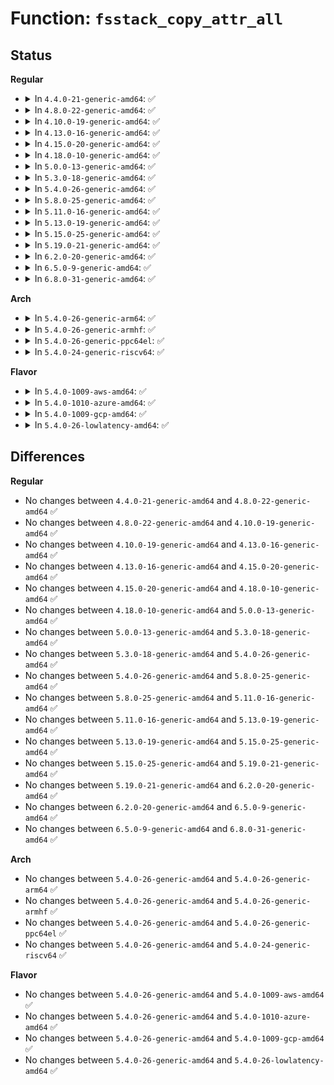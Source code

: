 # Function: <code>fsstack_copy_attr_all</code>

## Status
<b>Regular</b>
<ul>
<li>
<details>
<summary>In <code>4.4.0-21-generic-amd64</code>: ✅</summary>

```c
void fsstack_copy_attr_all(struct inode * dest, const struct inode * src)
```

```json
{
  "name": "fsstack_copy_attr_all",
  "collision_type": "Unique Global",
  "inline_type": "No",
  "funcs": [
    {
      "addr": 18446744071581209216,
      "name": "fsstack_copy_attr_all",
      "external": true,
      "loc": "fs/stack.c:63",
      "file": "fs/stack.c",
      "inline": "seen, unknown",
      "caller_inline": [],
      "caller_func": [
        "fs/ecryptfs/dentry.c:ecryptfs_d_revalidate",
        "fs/ecryptfs/file.c:ecryptfs_compat_ioctl",
        "fs/ecryptfs/file.c:ecryptfs_unlocked_ioctl",
        "fs/ecryptfs/inode.c:ecryptfs_inode_set",
        "fs/ecryptfs/inode.c:ecryptfs_setxattr",
        "fs/ecryptfs/inode.c:ecryptfs_rename",
        "fs/ecryptfs/inode.c:ecryptfs_rename",
        "fs/ecryptfs/inode.c:ecryptfs_rename",
        "fs/ecryptfs/inode.c:ecryptfs_getattr",
        "fs/ecryptfs/inode.c:ecryptfs_setattr"
      ]
    }
  ],
  "symbols": [
    {
      "addr": 18446744071581209216,
      "name": "fsstack_copy_attr_all",
      "section": ".text",
      "bind": "STB_GLOBAL",
      "size": 115
    }
  ]
}
```
</details>
</li>
<li>
<details>
<summary>In <code>4.8.0-22-generic-amd64</code>: ✅</summary>

```c
void fsstack_copy_attr_all(struct inode * dest, const struct inode * src)
```

```json
{
  "name": "fsstack_copy_attr_all",
  "collision_type": "Unique Global",
  "inline_type": "No",
  "funcs": [
    {
      "addr": 18446744071581373872,
      "name": "fsstack_copy_attr_all",
      "external": true,
      "loc": "fs/stack.c:63",
      "file": "fs/stack.c",
      "inline": "seen, unknown",
      "caller_inline": [],
      "caller_func": [
        "fs/ecryptfs/dentry.c:ecryptfs_d_revalidate",
        "fs/ecryptfs/file.c:ecryptfs_compat_ioctl",
        "fs/ecryptfs/file.c:ecryptfs_unlocked_ioctl",
        "fs/ecryptfs/inode.c:ecryptfs_setxattr",
        "fs/ecryptfs/inode.c:ecryptfs_getattr",
        "fs/ecryptfs/inode.c:ecryptfs_setattr",
        "fs/ecryptfs/inode.c:ecryptfs_rename",
        "fs/ecryptfs/inode.c:ecryptfs_rename",
        "fs/ecryptfs/inode.c:ecryptfs_rename",
        "fs/ecryptfs/inode.c:ecryptfs_inode_set"
      ]
    }
  ],
  "symbols": [
    {
      "addr": 18446744071581373872,
      "name": "fsstack_copy_attr_all",
      "section": ".text",
      "bind": "STB_GLOBAL",
      "size": 115
    }
  ]
}
```
</details>
</li>
<li>
<details>
<summary>In <code>4.10.0-19-generic-amd64</code>: ✅</summary>

```c
void fsstack_copy_attr_all(struct inode * dest, const struct inode * src)
```

```json
{
  "name": "fsstack_copy_attr_all",
  "collision_type": "Unique Global",
  "inline_type": "No",
  "funcs": [
    {
      "addr": 18446744071581451616,
      "name": "fsstack_copy_attr_all",
      "external": true,
      "loc": "fs/stack.c:63",
      "file": "fs/stack.c",
      "inline": "seen, unknown",
      "caller_inline": [],
      "caller_func": [
        "fs/ecryptfs/dentry.c:ecryptfs_d_revalidate",
        "fs/ecryptfs/file.c:ecryptfs_compat_ioctl",
        "fs/ecryptfs/file.c:ecryptfs_unlocked_ioctl",
        "fs/ecryptfs/inode.c:ecryptfs_setxattr",
        "fs/ecryptfs/inode.c:ecryptfs_getattr",
        "fs/ecryptfs/inode.c:ecryptfs_setattr",
        "fs/ecryptfs/inode.c:ecryptfs_rename",
        "fs/ecryptfs/inode.c:ecryptfs_rename",
        "fs/ecryptfs/inode.c:ecryptfs_rename",
        "fs/ecryptfs/inode.c:ecryptfs_inode_set"
      ]
    }
  ],
  "symbols": [
    {
      "addr": 18446744071581451616,
      "name": "fsstack_copy_attr_all",
      "section": ".text",
      "bind": "STB_GLOBAL",
      "size": 115
    }
  ]
}
```
</details>
</li>
<li>
<details>
<summary>In <code>4.13.0-16-generic-amd64</code>: ✅</summary>

```c
void fsstack_copy_attr_all(struct inode * dest, const struct inode * src)
```

```json
{
  "name": "fsstack_copy_attr_all",
  "collision_type": "Unique Global",
  "inline_type": "No",
  "funcs": [
    {
      "addr": 18446744071581506608,
      "name": "fsstack_copy_attr_all",
      "external": true,
      "loc": "fs/stack.c:63",
      "file": "fs/stack.c",
      "inline": "seen, unknown",
      "caller_inline": [],
      "caller_func": [
        "fs/ecryptfs/dentry.c:ecryptfs_d_revalidate",
        "fs/ecryptfs/file.c:ecryptfs_compat_ioctl",
        "fs/ecryptfs/file.c:ecryptfs_unlocked_ioctl",
        "fs/ecryptfs/inode.c:ecryptfs_setxattr",
        "fs/ecryptfs/inode.c:ecryptfs_getattr",
        "fs/ecryptfs/inode.c:ecryptfs_setattr",
        "fs/ecryptfs/inode.c:ecryptfs_rename",
        "fs/ecryptfs/inode.c:ecryptfs_rename",
        "fs/ecryptfs/inode.c:ecryptfs_rename",
        "fs/ecryptfs/inode.c:ecryptfs_inode_set"
      ]
    }
  ],
  "symbols": [
    {
      "addr": 18446744071581506608,
      "name": "fsstack_copy_attr_all",
      "section": ".text",
      "bind": "STB_GLOBAL",
      "size": 119
    }
  ]
}
```
</details>
</li>
<li>
<details>
<summary>In <code>4.15.0-20-generic-amd64</code>: ✅</summary>

```c
void fsstack_copy_attr_all(struct inode * dest, const struct inode * src)
```

```json
{
  "name": "fsstack_copy_attr_all",
  "collision_type": "Unique Global",
  "inline_type": "No",
  "funcs": [
    {
      "addr": 18446744071581648752,
      "name": "fsstack_copy_attr_all",
      "external": true,
      "loc": "fs/stack.c:63",
      "file": "fs/stack.c",
      "inline": "seen, unknown",
      "caller_inline": [],
      "caller_func": [
        "fs/ecryptfs/dentry.c:ecryptfs_d_revalidate",
        "fs/ecryptfs/file.c:ecryptfs_compat_ioctl",
        "fs/ecryptfs/file.c:ecryptfs_unlocked_ioctl",
        "fs/ecryptfs/inode.c:ecryptfs_setxattr",
        "fs/ecryptfs/inode.c:ecryptfs_getattr",
        "fs/ecryptfs/inode.c:ecryptfs_setattr",
        "fs/ecryptfs/inode.c:ecryptfs_rename",
        "fs/ecryptfs/inode.c:ecryptfs_rename",
        "fs/ecryptfs/inode.c:ecryptfs_rename",
        "fs/ecryptfs/inode.c:ecryptfs_inode_set"
      ]
    }
  ],
  "symbols": [
    {
      "addr": 18446744071581648752,
      "name": "fsstack_copy_attr_all",
      "section": ".text",
      "bind": "STB_GLOBAL",
      "size": 119
    }
  ]
}
```
</details>
</li>
<li>
<details>
<summary>In <code>4.18.0-10-generic-amd64</code>: ✅</summary>

```c
void fsstack_copy_attr_all(struct inode * dest, const struct inode * src)
```

```json
{
  "name": "fsstack_copy_attr_all",
  "collision_type": "Unique Global",
  "inline_type": "No",
  "funcs": [
    {
      "addr": 18446744071581811536,
      "name": "fsstack_copy_attr_all",
      "external": true,
      "loc": "fs/stack.c:63",
      "file": "fs/stack.c",
      "inline": "seen, unknown",
      "caller_inline": [],
      "caller_func": [
        "fs/ecryptfs/dentry.c:ecryptfs_d_revalidate",
        "fs/ecryptfs/file.c:ecryptfs_compat_ioctl",
        "fs/ecryptfs/file.c:ecryptfs_unlocked_ioctl",
        "fs/ecryptfs/inode.c:ecryptfs_setxattr",
        "fs/ecryptfs/inode.c:ecryptfs_getattr",
        "fs/ecryptfs/inode.c:ecryptfs_setattr",
        "fs/ecryptfs/inode.c:ecryptfs_rename",
        "fs/ecryptfs/inode.c:ecryptfs_rename",
        "fs/ecryptfs/inode.c:ecryptfs_rename",
        "fs/ecryptfs/inode.c:ecryptfs_inode_set"
      ]
    }
  ],
  "symbols": [
    {
      "addr": 18446744071581811536,
      "name": "fsstack_copy_attr_all",
      "section": ".text",
      "bind": "STB_GLOBAL",
      "size": 115
    }
  ]
}
```
</details>
</li>
<li>
<details>
<summary>In <code>5.0.0-13-generic-amd64</code>: ✅</summary>

```c
void fsstack_copy_attr_all(struct inode * dest, const struct inode * src)
```

```json
{
  "name": "fsstack_copy_attr_all",
  "collision_type": "Unique Global",
  "inline_type": "No",
  "funcs": [
    {
      "addr": 18446744071581898528,
      "name": "fsstack_copy_attr_all",
      "external": true,
      "loc": "fs/stack.c:63",
      "file": "fs/stack.c",
      "inline": "seen, unknown",
      "caller_inline": [],
      "caller_func": [
        "fs/ecryptfs/dentry.c:ecryptfs_d_revalidate",
        "fs/ecryptfs/file.c:ecryptfs_compat_ioctl",
        "fs/ecryptfs/file.c:ecryptfs_unlocked_ioctl",
        "fs/ecryptfs/inode.c:ecryptfs_setxattr",
        "fs/ecryptfs/inode.c:ecryptfs_getattr",
        "fs/ecryptfs/inode.c:ecryptfs_setattr",
        "fs/ecryptfs/inode.c:ecryptfs_rename",
        "fs/ecryptfs/inode.c:ecryptfs_rename",
        "fs/ecryptfs/inode.c:ecryptfs_rename",
        "fs/ecryptfs/inode.c:ecryptfs_inode_set"
      ]
    }
  ],
  "symbols": [
    {
      "addr": 18446744071581898528,
      "name": "fsstack_copy_attr_all",
      "section": ".text",
      "bind": "STB_GLOBAL",
      "size": 116
    }
  ]
}
```
</details>
</li>
<li>
<details>
<summary>In <code>5.3.0-18-generic-amd64</code>: ✅</summary>

```c
void fsstack_copy_attr_all(struct inode * dest, const struct inode * src)
```

```json
{
  "name": "fsstack_copy_attr_all",
  "collision_type": "Unique Global",
  "inline_type": "No",
  "funcs": [
    {
      "addr": 18446744071582023904,
      "name": "fsstack_copy_attr_all",
      "external": true,
      "loc": "fs/stack.c:63",
      "file": "fs/stack.c",
      "inline": "seen, unknown",
      "caller_inline": [],
      "caller_func": [
        "fs/ecryptfs/dentry.c:ecryptfs_d_revalidate",
        "fs/ecryptfs/file.c:ecryptfs_compat_ioctl",
        "fs/ecryptfs/file.c:ecryptfs_unlocked_ioctl",
        "fs/ecryptfs/inode.c:ecryptfs_setxattr",
        "fs/ecryptfs/inode.c:ecryptfs_getattr",
        "fs/ecryptfs/inode.c:ecryptfs_setattr",
        "fs/ecryptfs/inode.c:ecryptfs_rename",
        "fs/ecryptfs/inode.c:ecryptfs_rename",
        "fs/ecryptfs/inode.c:ecryptfs_rename",
        "fs/ecryptfs/inode.c:ecryptfs_inode_set",
        "fs/ecryptfs/crypto.c:ecryptfs_write_metadata"
      ]
    }
  ],
  "symbols": [
    {
      "addr": 18446744071582023904,
      "name": "fsstack_copy_attr_all",
      "section": ".text",
      "bind": "STB_GLOBAL",
      "size": 116
    }
  ]
}
```
</details>
</li>
<li>
<details>
<summary>In <code>5.4.0-26-generic-amd64</code>: ✅</summary>

```c
void fsstack_copy_attr_all(struct inode * dest, const struct inode * src)
```

```json
{
  "name": "fsstack_copy_attr_all",
  "collision_type": "Unique Global",
  "inline_type": "No",
  "funcs": [
    {
      "addr": 18446744071582101888,
      "name": "fsstack_copy_attr_all",
      "external": true,
      "loc": "fs/stack.c:63",
      "file": "fs/stack.c",
      "inline": "seen, unknown",
      "caller_inline": [],
      "caller_func": [
        "fs/ecryptfs/dentry.c:ecryptfs_d_revalidate",
        "fs/ecryptfs/file.c:ecryptfs_compat_ioctl",
        "fs/ecryptfs/file.c:ecryptfs_unlocked_ioctl",
        "fs/ecryptfs/inode.c:ecryptfs_setxattr",
        "fs/ecryptfs/inode.c:ecryptfs_getattr",
        "fs/ecryptfs/inode.c:ecryptfs_setattr",
        "fs/ecryptfs/inode.c:ecryptfs_rename",
        "fs/ecryptfs/inode.c:ecryptfs_rename",
        "fs/ecryptfs/inode.c:ecryptfs_rename",
        "fs/ecryptfs/inode.c:ecryptfs_inode_set",
        "fs/ecryptfs/crypto.c:ecryptfs_write_metadata"
      ]
    }
  ],
  "symbols": [
    {
      "addr": 18446744071582101888,
      "name": "fsstack_copy_attr_all",
      "section": ".text",
      "bind": "STB_GLOBAL",
      "size": 116
    }
  ]
}
```
</details>
</li>
<li>
<details>
<summary>In <code>5.8.0-25-generic-amd64</code>: ✅</summary>

```c
void fsstack_copy_attr_all(struct inode * dest, const struct inode * src)
```

```json
{
  "name": "fsstack_copy_attr_all",
  "collision_type": "Unique Global",
  "inline_type": "No",
  "funcs": [
    {
      "addr": 18446744071582338608,
      "name": "fsstack_copy_attr_all",
      "external": true,
      "loc": "fs/stack.c:63",
      "file": "fs/stack.c",
      "inline": "seen, unknown",
      "caller_inline": [],
      "caller_func": [
        "fs/ecryptfs/dentry.c:ecryptfs_d_revalidate",
        "fs/ecryptfs/file.c:ecryptfs_compat_ioctl",
        "fs/ecryptfs/file.c:ecryptfs_unlocked_ioctl",
        "fs/ecryptfs/inode.c:ecryptfs_setxattr",
        "fs/ecryptfs/inode.c:ecryptfs_getattr",
        "fs/ecryptfs/inode.c:ecryptfs_setattr",
        "fs/ecryptfs/inode.c:ecryptfs_rename",
        "fs/ecryptfs/inode.c:ecryptfs_rename",
        "fs/ecryptfs/inode.c:ecryptfs_rename",
        "fs/ecryptfs/inode.c:ecryptfs_inode_set",
        "fs/ecryptfs/crypto.c:ecryptfs_write_metadata"
      ]
    }
  ],
  "symbols": [
    {
      "addr": 18446744071582338608,
      "name": "fsstack_copy_attr_all",
      "section": ".text",
      "bind": "STB_GLOBAL",
      "size": 116
    }
  ]
}
```
</details>
</li>
<li>
<details>
<summary>In <code>5.11.0-16-generic-amd64</code>: ✅</summary>

```c
void fsstack_copy_attr_all(struct inode * dest, const struct inode * src)
```

```json
{
  "name": "fsstack_copy_attr_all",
  "collision_type": "Unique Global",
  "inline_type": "No",
  "funcs": [
    {
      "addr": 18446744071582390096,
      "name": "fsstack_copy_attr_all",
      "external": true,
      "loc": "fs/stack.c:63",
      "file": "fs/stack.c",
      "inline": "seen, unknown",
      "caller_inline": [],
      "caller_func": [
        "fs/ecryptfs/dentry.c:ecryptfs_d_revalidate",
        "fs/ecryptfs/file.c:ecryptfs_compat_ioctl",
        "fs/ecryptfs/file.c:ecryptfs_unlocked_ioctl",
        "fs/ecryptfs/inode.c:ecryptfs_setxattr",
        "fs/ecryptfs/inode.c:ecryptfs_getattr",
        "fs/ecryptfs/inode.c:ecryptfs_setattr",
        "fs/ecryptfs/inode.c:ecryptfs_rename",
        "fs/ecryptfs/inode.c:ecryptfs_rename",
        "fs/ecryptfs/inode.c:ecryptfs_rename",
        "fs/ecryptfs/inode.c:ecryptfs_inode_set",
        "fs/ecryptfs/crypto.c:ecryptfs_write_metadata"
      ]
    }
  ],
  "symbols": [
    {
      "addr": 18446744071582390096,
      "name": "fsstack_copy_attr_all",
      "section": ".text",
      "bind": "STB_GLOBAL",
      "size": 116
    }
  ]
}
```
</details>
</li>
<li>
<details>
<summary>In <code>5.13.0-19-generic-amd64</code>: ✅</summary>

```c
void fsstack_copy_attr_all(struct inode * dest, const struct inode * src)
```

```json
{
  "name": "fsstack_copy_attr_all",
  "collision_type": "Unique Global",
  "inline_type": "No",
  "funcs": [
    {
      "addr": 18446744071582417456,
      "name": "fsstack_copy_attr_all",
      "external": true,
      "loc": "fs/stack.c:63",
      "file": "fs/stack.c",
      "inline": "seen, unknown",
      "caller_inline": [],
      "caller_func": [
        "fs/ecryptfs/dentry.c:ecryptfs_d_revalidate",
        "fs/ecryptfs/file.c:ecryptfs_compat_ioctl",
        "fs/ecryptfs/file.c:ecryptfs_unlocked_ioctl",
        "fs/ecryptfs/inode.c:ecryptfs_fileattr_set",
        "fs/ecryptfs/inode.c:ecryptfs_setxattr",
        "fs/ecryptfs/inode.c:ecryptfs_getattr",
        "fs/ecryptfs/inode.c:ecryptfs_setattr",
        "fs/ecryptfs/inode.c:ecryptfs_rename",
        "fs/ecryptfs/inode.c:ecryptfs_rename",
        "fs/ecryptfs/inode.c:ecryptfs_rename",
        "fs/ecryptfs/inode.c:ecryptfs_inode_set",
        "fs/ecryptfs/crypto.c:ecryptfs_write_metadata"
      ]
    }
  ],
  "symbols": [
    {
      "addr": 18446744071582417456,
      "name": "fsstack_copy_attr_all",
      "section": ".text",
      "bind": "STB_GLOBAL",
      "size": 116
    }
  ]
}
```
</details>
</li>
<li>
<details>
<summary>In <code>5.15.0-25-generic-amd64</code>: ✅</summary>

```c
void fsstack_copy_attr_all(struct inode * dest, const struct inode * src)
```

```json
{
  "name": "fsstack_copy_attr_all",
  "collision_type": "Unique Global",
  "inline_type": "No",
  "funcs": [
    {
      "addr": 18446744071582740272,
      "name": "fsstack_copy_attr_all",
      "external": true,
      "loc": "fs/stack.c:63",
      "file": "fs/stack.c",
      "inline": "seen, unknown",
      "caller_inline": [],
      "caller_func": [
        "fs/ecryptfs/dentry.c:ecryptfs_d_revalidate",
        "fs/ecryptfs/file.c:ecryptfs_compat_ioctl",
        "fs/ecryptfs/file.c:ecryptfs_unlocked_ioctl",
        "fs/ecryptfs/inode.c:ecryptfs_fileattr_set",
        "fs/ecryptfs/inode.c:ecryptfs_setxattr",
        "fs/ecryptfs/inode.c:ecryptfs_getattr",
        "fs/ecryptfs/inode.c:ecryptfs_setattr",
        "fs/ecryptfs/inode.c:ecryptfs_rename",
        "fs/ecryptfs/inode.c:ecryptfs_rename",
        "fs/ecryptfs/inode.c:ecryptfs_rename",
        "fs/ecryptfs/inode.c:ecryptfs_inode_set",
        "fs/ecryptfs/crypto.c:ecryptfs_write_metadata"
      ]
    }
  ],
  "symbols": [
    {
      "addr": 18446744071582740272,
      "name": "fsstack_copy_attr_all",
      "section": ".text",
      "bind": "STB_GLOBAL",
      "size": 116
    }
  ]
}
```
</details>
</li>
<li>
<details>
<summary>In <code>5.19.0-21-generic-amd64</code>: ✅</summary>

```c
void fsstack_copy_attr_all(struct inode * dest, const struct inode * src)
```

```json
{
  "name": "fsstack_copy_attr_all",
  "collision_type": "Unique Global",
  "inline_type": "No",
  "funcs": [
    {
      "addr": 18446744071583286608,
      "name": "fsstack_copy_attr_all",
      "external": true,
      "loc": "fs/stack.c:63",
      "file": "fs/stack.c",
      "inline": "seen, unknown",
      "caller_inline": [],
      "caller_func": [
        "fs/ecryptfs/dentry.c:ecryptfs_d_revalidate",
        "fs/ecryptfs/file.c:ecryptfs_compat_ioctl",
        "fs/ecryptfs/file.c:ecryptfs_unlocked_ioctl",
        "fs/ecryptfs/inode.c:ecryptfs_fileattr_set",
        "fs/ecryptfs/inode.c:ecryptfs_setxattr",
        "fs/ecryptfs/inode.c:ecryptfs_getattr",
        "fs/ecryptfs/inode.c:ecryptfs_setattr",
        "fs/ecryptfs/inode.c:ecryptfs_rename",
        "fs/ecryptfs/inode.c:ecryptfs_rename",
        "fs/ecryptfs/inode.c:ecryptfs_rename",
        "fs/ecryptfs/inode.c:ecryptfs_inode_set",
        "fs/ecryptfs/crypto.c:ecryptfs_write_metadata"
      ]
    }
  ],
  "symbols": [
    {
      "addr": 18446744071583286608,
      "name": "fsstack_copy_attr_all",
      "section": ".text",
      "bind": "STB_GLOBAL",
      "size": 128
    }
  ]
}
```
</details>
</li>
<li>
<details>
<summary>In <code>6.2.0-20-generic-amd64</code>: ✅</summary>

```c
void fsstack_copy_attr_all(struct inode * dest, const struct inode * src)
```

```json
{
  "name": "fsstack_copy_attr_all",
  "collision_type": "Unique Global",
  "inline_type": "No",
  "funcs": [
    {
      "addr": 18446744071583870000,
      "name": "fsstack_copy_attr_all",
      "external": true,
      "loc": "fs/stack.c:63",
      "file": "fs/stack.c",
      "inline": "seen, unknown",
      "caller_inline": [],
      "caller_func": [
        "fs/ecryptfs/dentry.c:ecryptfs_d_revalidate",
        "fs/ecryptfs/file.c:ecryptfs_compat_ioctl",
        "fs/ecryptfs/file.c:ecryptfs_unlocked_ioctl",
        "fs/ecryptfs/inode.c:ecryptfs_set_acl",
        "fs/ecryptfs/inode.c:ecryptfs_fileattr_set",
        "fs/ecryptfs/inode.c:ecryptfs_setxattr",
        "fs/ecryptfs/inode.c:ecryptfs_getattr",
        "fs/ecryptfs/inode.c:ecryptfs_setattr",
        "fs/ecryptfs/inode.c:ecryptfs_rename",
        "fs/ecryptfs/inode.c:ecryptfs_rename",
        "fs/ecryptfs/inode.c:ecryptfs_rename",
        "fs/ecryptfs/inode.c:ecryptfs_inode_set",
        "fs/ecryptfs/crypto.c:ecryptfs_write_metadata"
      ]
    }
  ],
  "symbols": [
    {
      "addr": 18446744071583870000,
      "name": "fsstack_copy_attr_all",
      "section": ".text",
      "bind": "STB_GLOBAL",
      "size": 128
    }
  ]
}
```
</details>
</li>
<li>
<details>
<summary>In <code>6.5.0-9-generic-amd64</code>: ✅</summary>

```c
void fsstack_copy_attr_all(struct inode * dest, const struct inode * src)
```

```json
{
  "name": "fsstack_copy_attr_all",
  "collision_type": "Unique Global",
  "inline_type": "No",
  "funcs": [
    {
      "addr": 18446744071584091760,
      "name": "fsstack_copy_attr_all",
      "external": true,
      "loc": "fs/stack.c:63",
      "file": "fs/stack.c",
      "inline": "seen, unknown",
      "caller_inline": [],
      "caller_func": [
        "fs/ecryptfs/dentry.c:ecryptfs_d_revalidate",
        "fs/ecryptfs/file.c:ecryptfs_compat_ioctl",
        "fs/ecryptfs/file.c:ecryptfs_unlocked_ioctl",
        "fs/ecryptfs/inode.c:ecryptfs_set_acl",
        "fs/ecryptfs/inode.c:ecryptfs_fileattr_set",
        "fs/ecryptfs/inode.c:ecryptfs_setxattr",
        "fs/ecryptfs/inode.c:ecryptfs_getattr",
        "fs/ecryptfs/inode.c:ecryptfs_setattr",
        "fs/ecryptfs/inode.c:ecryptfs_rename",
        "fs/ecryptfs/inode.c:ecryptfs_rename",
        "fs/ecryptfs/inode.c:ecryptfs_rename",
        "fs/ecryptfs/inode.c:ecryptfs_inode_set",
        "fs/ecryptfs/crypto.c:ecryptfs_write_metadata"
      ]
    }
  ],
  "symbols": [
    {
      "addr": 18446744071584091760,
      "name": "fsstack_copy_attr_all",
      "section": ".text",
      "bind": "STB_GLOBAL",
      "size": 128
    }
  ]
}
```
</details>
</li>
<li>
<details>
<summary>In <code>6.8.0-31-generic-amd64</code>: ✅</summary>

```c
void fsstack_copy_attr_all(struct inode * dest, const struct inode * src)
```

```json
{
  "name": "fsstack_copy_attr_all",
  "collision_type": "Unique Global",
  "inline_type": "No",
  "funcs": [
    {
      "addr": 18446744071584307856,
      "name": "fsstack_copy_attr_all",
      "external": true,
      "loc": "fs/stack.c:63",
      "file": "fs/stack.c",
      "inline": "seen, unknown",
      "caller_inline": [],
      "caller_func": [
        "fs/ecryptfs/dentry.c:ecryptfs_d_revalidate",
        "fs/ecryptfs/file.c:ecryptfs_compat_ioctl",
        "fs/ecryptfs/file.c:ecryptfs_unlocked_ioctl",
        "fs/ecryptfs/inode.c:ecryptfs_set_acl",
        "fs/ecryptfs/inode.c:ecryptfs_fileattr_set",
        "fs/ecryptfs/inode.c:ecryptfs_setxattr",
        "fs/ecryptfs/inode.c:ecryptfs_getattr",
        "fs/ecryptfs/inode.c:ecryptfs_setattr",
        "fs/ecryptfs/inode.c:ecryptfs_rename",
        "fs/ecryptfs/inode.c:ecryptfs_rename",
        "fs/ecryptfs/inode.c:ecryptfs_rename",
        "fs/ecryptfs/inode.c:ecryptfs_inode_set",
        "fs/ecryptfs/crypto.c:ecryptfs_write_metadata"
      ]
    }
  ],
  "symbols": [
    {
      "addr": 18446744071584307856,
      "name": "fsstack_copy_attr_all",
      "section": ".text",
      "bind": "STB_GLOBAL",
      "size": 128
    }
  ]
}
```
</details>
</li>
</ul>
<b>Arch</b>
<ul>
<li>
<details>
<summary>In <code>5.4.0-26-generic-arm64</code>: ✅</summary>

```c
void fsstack_copy_attr_all(struct inode * dest, const struct inode * src)
```

```json
{
  "name": "fsstack_copy_attr_all",
  "collision_type": "Unique Global",
  "inline_type": "No",
  "funcs": [
    {
      "addr": 18446603336493638912,
      "name": "fsstack_copy_attr_all",
      "external": true,
      "loc": "fs/stack.c:63",
      "file": "fs/stack.c",
      "inline": "seen, unknown",
      "caller_inline": [],
      "caller_func": [
        "fs/ecryptfs/dentry.c:ecryptfs_d_revalidate",
        "fs/ecryptfs/file.c:ecryptfs_compat_ioctl",
        "fs/ecryptfs/file.c:ecryptfs_unlocked_ioctl",
        "fs/ecryptfs/inode.c:ecryptfs_setxattr",
        "fs/ecryptfs/inode.c:ecryptfs_getattr",
        "fs/ecryptfs/inode.c:ecryptfs_setattr",
        "fs/ecryptfs/inode.c:ecryptfs_rename",
        "fs/ecryptfs/inode.c:ecryptfs_rename",
        "fs/ecryptfs/inode.c:ecryptfs_rename",
        "fs/ecryptfs/inode.c:ecryptfs_inode_set",
        "fs/ecryptfs/crypto.c:ecryptfs_write_metadata"
      ]
    }
  ],
  "symbols": [
    {
      "addr": 18446603336493638912,
      "name": "fsstack_copy_attr_all",
      "section": ".text",
      "bind": "STB_GLOBAL",
      "size": 124
    }
  ]
}
```
</details>
</li>
<li>
<details>
<summary>In <code>5.4.0-26-generic-armhf</code>: ✅</summary>

```c
void fsstack_copy_attr_all(struct inode * dest, const struct inode * src)
```

```json
{
  "name": "fsstack_copy_attr_all",
  "collision_type": "Unique Global",
  "inline_type": "No",
  "funcs": [
    {
      "addr": 3227177388,
      "name": "fsstack_copy_attr_all",
      "external": true,
      "loc": "fs/stack.c:63",
      "file": "fs/stack.c",
      "inline": "seen, unknown",
      "caller_inline": [],
      "caller_func": [
        "fs/ecryptfs/dentry.c:ecryptfs_d_revalidate",
        "fs/ecryptfs/file.c:ecryptfs_unlocked_ioctl",
        "fs/ecryptfs/inode.c:ecryptfs_setxattr",
        "fs/ecryptfs/inode.c:ecryptfs_getattr",
        "fs/ecryptfs/inode.c:ecryptfs_setattr",
        "fs/ecryptfs/inode.c:ecryptfs_rename",
        "fs/ecryptfs/inode.c:ecryptfs_rename",
        "fs/ecryptfs/inode.c:ecryptfs_rename",
        "fs/ecryptfs/inode.c:ecryptfs_inode_set",
        "fs/ecryptfs/crypto.c:ecryptfs_write_metadata"
      ]
    }
  ],
  "symbols": [
    {
      "addr": 3227177388,
      "name": "fsstack_copy_attr_all",
      "section": ".text",
      "bind": "STB_GLOBAL",
      "size": 140
    }
  ]
}
```
</details>
</li>
<li>
<details>
<summary>In <code>5.4.0-26-generic-ppc64el</code>: ✅</summary>

```c
void fsstack_copy_attr_all(struct inode * dest, const struct inode * src)
```

```json
{
  "name": "fsstack_copy_attr_all",
  "collision_type": "Unique Global",
  "inline_type": "No",
  "funcs": [
    {
      "addr": 13835058055287230448,
      "name": "fsstack_copy_attr_all",
      "external": true,
      "loc": "fs/stack.c:63",
      "file": "fs/stack.c",
      "inline": "seen, unknown",
      "caller_inline": [],
      "caller_func": [
        "fs/ecryptfs/dentry.c:ecryptfs_d_revalidate",
        "fs/ecryptfs/file.c:ecryptfs_compat_ioctl",
        "fs/ecryptfs/file.c:ecryptfs_unlocked_ioctl",
        "fs/ecryptfs/inode.c:ecryptfs_setxattr",
        "fs/ecryptfs/inode.c:ecryptfs_getattr",
        "fs/ecryptfs/inode.c:ecryptfs_setattr",
        "fs/ecryptfs/inode.c:ecryptfs_rename",
        "fs/ecryptfs/inode.c:ecryptfs_rename",
        "fs/ecryptfs/inode.c:ecryptfs_rename",
        "fs/ecryptfs/inode.c:ecryptfs_inode_set",
        "fs/ecryptfs/crypto.c:ecryptfs_write_metadata"
      ]
    }
  ],
  "symbols": [
    {
      "addr": 13835058055287230448,
      "name": "fsstack_copy_attr_all",
      "section": ".text",
      "bind": "STB_GLOBAL",
      "size": 152
    }
  ]
}
```
</details>
</li>
<li>
<details>
<summary>In <code>5.4.0-24-generic-riscv64</code>: ✅</summary>

```c
void fsstack_copy_attr_all(struct inode * dest, const struct inode * src)
```

```json
{
  "name": "fsstack_copy_attr_all",
  "collision_type": "Unique Global",
  "inline_type": "No",
  "funcs": [
    {
      "addr": 18446743936273274980,
      "name": "fsstack_copy_attr_all",
      "external": true,
      "loc": "fs/stack.c:63",
      "file": "fs/stack.c",
      "inline": "seen, unknown",
      "caller_inline": [],
      "caller_func": [
        "fs/ecryptfs/dentry.c:ecryptfs_d_revalidate",
        "fs/ecryptfs/file.c:ecryptfs_unlocked_ioctl",
        "fs/ecryptfs/inode.c:ecryptfs_setxattr",
        "fs/ecryptfs/inode.c:ecryptfs_getattr",
        "fs/ecryptfs/inode.c:ecryptfs_setattr",
        "fs/ecryptfs/inode.c:ecryptfs_rename",
        "fs/ecryptfs/inode.c:ecryptfs_rename",
        "fs/ecryptfs/inode.c:ecryptfs_rename",
        "fs/ecryptfs/inode.c:ecryptfs_inode_set",
        "fs/ecryptfs/crypto.c:ecryptfs_write_metadata"
      ]
    }
  ],
  "symbols": [
    {
      "addr": 18446743936273274980,
      "name": "fsstack_copy_attr_all",
      "section": ".text",
      "bind": "STB_GLOBAL",
      "size": 126
    }
  ]
}
```
</details>
</li>
</ul>
<b>Flavor</b>
<ul>
<li>
<details>
<summary>In <code>5.4.0-1009-aws-amd64</code>: ✅</summary>

```c
void fsstack_copy_attr_all(struct inode * dest, const struct inode * src)
```

```json
{
  "name": "fsstack_copy_attr_all",
  "collision_type": "Unique Global",
  "inline_type": "No",
  "funcs": [
    {
      "addr": 18446744071582070624,
      "name": "fsstack_copy_attr_all",
      "external": true,
      "loc": "fs/stack.c:63",
      "file": "fs/stack.c",
      "inline": "seen, unknown",
      "caller_inline": [],
      "caller_func": [
        "fs/ecryptfs/dentry.c:ecryptfs_d_revalidate",
        "fs/ecryptfs/file.c:ecryptfs_compat_ioctl",
        "fs/ecryptfs/file.c:ecryptfs_unlocked_ioctl",
        "fs/ecryptfs/inode.c:ecryptfs_setxattr",
        "fs/ecryptfs/inode.c:ecryptfs_getattr",
        "fs/ecryptfs/inode.c:ecryptfs_setattr",
        "fs/ecryptfs/inode.c:ecryptfs_rename",
        "fs/ecryptfs/inode.c:ecryptfs_rename",
        "fs/ecryptfs/inode.c:ecryptfs_rename",
        "fs/ecryptfs/inode.c:ecryptfs_inode_set",
        "fs/ecryptfs/crypto.c:ecryptfs_write_metadata"
      ]
    }
  ],
  "symbols": [
    {
      "addr": 18446744071582070624,
      "name": "fsstack_copy_attr_all",
      "section": ".text",
      "bind": "STB_GLOBAL",
      "size": 116
    }
  ]
}
```
</details>
</li>
<li>
<details>
<summary>In <code>5.4.0-1010-azure-amd64</code>: ✅</summary>

```c
void fsstack_copy_attr_all(struct inode * dest, const struct inode * src)
```

```json
{
  "name": "fsstack_copy_attr_all",
  "collision_type": "Unique Global",
  "inline_type": "No",
  "funcs": [
    {
      "addr": 18446744071582008176,
      "name": "fsstack_copy_attr_all",
      "external": true,
      "loc": "fs/stack.c:63",
      "file": "fs/stack.c",
      "inline": "seen, unknown",
      "caller_inline": [],
      "caller_func": [
        "fs/ecryptfs/dentry.c:ecryptfs_d_revalidate",
        "fs/ecryptfs/file.c:ecryptfs_compat_ioctl",
        "fs/ecryptfs/file.c:ecryptfs_unlocked_ioctl",
        "fs/ecryptfs/inode.c:ecryptfs_setxattr",
        "fs/ecryptfs/inode.c:ecryptfs_getattr",
        "fs/ecryptfs/inode.c:ecryptfs_setattr",
        "fs/ecryptfs/inode.c:ecryptfs_rename",
        "fs/ecryptfs/inode.c:ecryptfs_rename",
        "fs/ecryptfs/inode.c:ecryptfs_rename",
        "fs/ecryptfs/inode.c:ecryptfs_inode_set",
        "fs/ecryptfs/crypto.c:ecryptfs_write_metadata"
      ]
    }
  ],
  "symbols": [
    {
      "addr": 18446744071582008176,
      "name": "fsstack_copy_attr_all",
      "section": ".text",
      "bind": "STB_GLOBAL",
      "size": 116
    }
  ]
}
```
</details>
</li>
<li>
<details>
<summary>In <code>5.4.0-1009-gcp-amd64</code>: ✅</summary>

```c
void fsstack_copy_attr_all(struct inode * dest, const struct inode * src)
```

```json
{
  "name": "fsstack_copy_attr_all",
  "collision_type": "Unique Global",
  "inline_type": "No",
  "funcs": [
    {
      "addr": 18446744071582061904,
      "name": "fsstack_copy_attr_all",
      "external": true,
      "loc": "fs/stack.c:63",
      "file": "fs/stack.c",
      "inline": "seen, unknown",
      "caller_inline": [],
      "caller_func": [
        "fs/ecryptfs/dentry.c:ecryptfs_d_revalidate",
        "fs/ecryptfs/file.c:ecryptfs_compat_ioctl",
        "fs/ecryptfs/file.c:ecryptfs_unlocked_ioctl",
        "fs/ecryptfs/inode.c:ecryptfs_setxattr",
        "fs/ecryptfs/inode.c:ecryptfs_getattr",
        "fs/ecryptfs/inode.c:ecryptfs_setattr",
        "fs/ecryptfs/inode.c:ecryptfs_rename",
        "fs/ecryptfs/inode.c:ecryptfs_rename",
        "fs/ecryptfs/inode.c:ecryptfs_rename",
        "fs/ecryptfs/inode.c:ecryptfs_inode_set",
        "fs/ecryptfs/crypto.c:ecryptfs_write_metadata"
      ]
    }
  ],
  "symbols": [
    {
      "addr": 18446744071582061904,
      "name": "fsstack_copy_attr_all",
      "section": ".text",
      "bind": "STB_GLOBAL",
      "size": 116
    }
  ]
}
```
</details>
</li>
<li>
<details>
<summary>In <code>5.4.0-26-lowlatency-amd64</code>: ✅</summary>

```c
void fsstack_copy_attr_all(struct inode * dest, const struct inode * src)
```

```json
{
  "name": "fsstack_copy_attr_all",
  "collision_type": "Unique Global",
  "inline_type": "No",
  "funcs": [
    {
      "addr": 18446744071582133664,
      "name": "fsstack_copy_attr_all",
      "external": true,
      "loc": "fs/stack.c:63",
      "file": "fs/stack.c",
      "inline": "seen, unknown",
      "caller_inline": [],
      "caller_func": [
        "fs/ecryptfs/dentry.c:ecryptfs_d_revalidate",
        "fs/ecryptfs/file.c:ecryptfs_compat_ioctl",
        "fs/ecryptfs/file.c:ecryptfs_unlocked_ioctl",
        "fs/ecryptfs/inode.c:ecryptfs_setxattr",
        "fs/ecryptfs/inode.c:ecryptfs_getattr",
        "fs/ecryptfs/inode.c:ecryptfs_setattr",
        "fs/ecryptfs/inode.c:ecryptfs_rename",
        "fs/ecryptfs/inode.c:ecryptfs_rename",
        "fs/ecryptfs/inode.c:ecryptfs_rename",
        "fs/ecryptfs/inode.c:ecryptfs_inode_set",
        "fs/ecryptfs/crypto.c:ecryptfs_write_metadata"
      ]
    }
  ],
  "symbols": [
    {
      "addr": 18446744071582133664,
      "name": "fsstack_copy_attr_all",
      "section": ".text",
      "bind": "STB_GLOBAL",
      "size": 116
    }
  ]
}
```
</details>
</li>
</ul>

## Differences
<b>Regular</b>
<ul>
<li>
No changes between <code>4.4.0-21-generic-amd64</code> and <code>4.8.0-22-generic-amd64</code> ✅
</li>
<li>
No changes between <code>4.8.0-22-generic-amd64</code> and <code>4.10.0-19-generic-amd64</code> ✅
</li>
<li>
No changes between <code>4.10.0-19-generic-amd64</code> and <code>4.13.0-16-generic-amd64</code> ✅
</li>
<li>
No changes between <code>4.13.0-16-generic-amd64</code> and <code>4.15.0-20-generic-amd64</code> ✅
</li>
<li>
No changes between <code>4.15.0-20-generic-amd64</code> and <code>4.18.0-10-generic-amd64</code> ✅
</li>
<li>
No changes between <code>4.18.0-10-generic-amd64</code> and <code>5.0.0-13-generic-amd64</code> ✅
</li>
<li>
No changes between <code>5.0.0-13-generic-amd64</code> and <code>5.3.0-18-generic-amd64</code> ✅
</li>
<li>
No changes between <code>5.3.0-18-generic-amd64</code> and <code>5.4.0-26-generic-amd64</code> ✅
</li>
<li>
No changes between <code>5.4.0-26-generic-amd64</code> and <code>5.8.0-25-generic-amd64</code> ✅
</li>
<li>
No changes between <code>5.8.0-25-generic-amd64</code> and <code>5.11.0-16-generic-amd64</code> ✅
</li>
<li>
No changes between <code>5.11.0-16-generic-amd64</code> and <code>5.13.0-19-generic-amd64</code> ✅
</li>
<li>
No changes between <code>5.13.0-19-generic-amd64</code> and <code>5.15.0-25-generic-amd64</code> ✅
</li>
<li>
No changes between <code>5.15.0-25-generic-amd64</code> and <code>5.19.0-21-generic-amd64</code> ✅
</li>
<li>
No changes between <code>5.19.0-21-generic-amd64</code> and <code>6.2.0-20-generic-amd64</code> ✅
</li>
<li>
No changes between <code>6.2.0-20-generic-amd64</code> and <code>6.5.0-9-generic-amd64</code> ✅
</li>
<li>
No changes between <code>6.5.0-9-generic-amd64</code> and <code>6.8.0-31-generic-amd64</code> ✅
</li>
</ul>
<b>Arch</b>
<ul>
<li>
No changes between <code>5.4.0-26-generic-amd64</code> and <code>5.4.0-26-generic-arm64</code> ✅
</li>
<li>
No changes between <code>5.4.0-26-generic-amd64</code> and <code>5.4.0-26-generic-armhf</code> ✅
</li>
<li>
No changes between <code>5.4.0-26-generic-amd64</code> and <code>5.4.0-26-generic-ppc64el</code> ✅
</li>
<li>
No changes between <code>5.4.0-26-generic-amd64</code> and <code>5.4.0-24-generic-riscv64</code> ✅
</li>
</ul>
<b>Flavor</b>
<ul>
<li>
No changes between <code>5.4.0-26-generic-amd64</code> and <code>5.4.0-1009-aws-amd64</code> ✅
</li>
<li>
No changes between <code>5.4.0-26-generic-amd64</code> and <code>5.4.0-1010-azure-amd64</code> ✅
</li>
<li>
No changes between <code>5.4.0-26-generic-amd64</code> and <code>5.4.0-1009-gcp-amd64</code> ✅
</li>
<li>
No changes between <code>5.4.0-26-generic-amd64</code> and <code>5.4.0-26-lowlatency-amd64</code> ✅
</li>
</ul>
